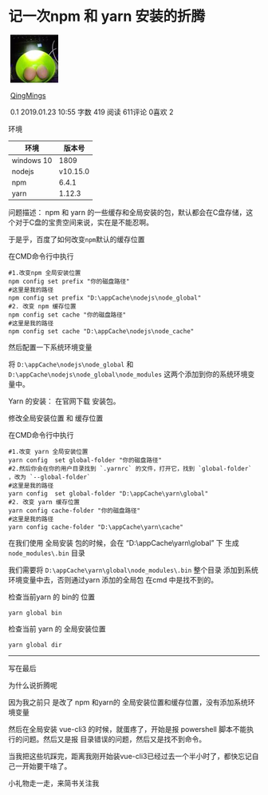 # 记一次npm 和 yarn 安装的折腾

​             ![96](assets/a83dec29-99c6-498d-ad3c-faa4fe6f3508.jpg) 

​             [QingMings](https://www.jianshu.com/u/e7977ea5130d)                          

​                                                    0.1                                                 2019.01.23 10:55               字数 419             阅读 611评论 0喜欢 2

环境

| 环境       | 版本号   |
| ---------- | -------- |
| windows 10 | 1809     |
| nodejs     | v10.15.0 |
| npm        | 6.4.1    |
| yarn       | 1.12.3   |

问题描述： npm 和  yarn 的一些缓存和全局安装的包，默认都会在C盘存储，这个对于C盘的宝贵空间来说，实在是不能忍啊。

于是乎，百度了如何改变`npm`默认的缓存位置

在CMD命令行中执行

```
#1.改变npm 全局安装位置
npm config set prefix "你的磁盘路径"
#这里是我的路径
npm config set prefix "D:\appCache\nodejs\node_global"
#2. 改变 npm 缓存位置
npm config set cache "你的磁盘路径"
#这里是我的路径
npm config set cache "D:\appCache\nodejs\node_cache"
```

然后配置一下系统环境变量

将 `D:\appCache\nodejs\node_global` 和 `D:\appCache\nodejs\node_global\node_modules` 这两个添加到你的系统环境变量中。

Yarn 的安装： 在官网下载 安装包。

修改全局安装位置 和 缓存位置

在CMD命令行中执行

```
#1.改变 yarn 全局安装位置
yarn config  set global-folder "你的磁盘路径"
#2.然后你会在你的用户目录找到 `.yarnrc` 的文件，打开它，找到 `global-folder` ，改为 `--global-folder`
#这里是我的路径
yarn config  set global-folder "D:\appCache\yarn\global"
#2. 改变 yarn 缓存位置
yarn config cache-folder "你的磁盘路径"
#这里是我的路径
yarn config cache-folder "D:\appCache\yarn\cache"
```

在我们使用 全局安装 包的时候，会在 “D:\appCache\yarn\global” 下 生成 `node_modules\.bin` 目录

我们需要将 `D:\appCache\yarn\global\node_modules\.bin` 整个目录 添加到系统环境变量中去，否则通过yarn 添加的全局包 在cmd 中是找不到的。

检查当前yarn 的 bin的 位置

```
yarn global bin
```

检查当前 yarn 的 全局安装位置

```
yarn global dir
```

------

写在最后

为什么说折腾呢

因为我之前只 是改了 npm 和yarn的 全局安装位置和缓存位置，没有添加系统环境变量

然后在全局安装 vue-cli3 的时候，就蛋疼了，开始是报 powershell 脚本不能执行的问题。然后又是报 目录错误的问题，然后又是找不到命令。

当我把这些坑踩完，距离我刚开始装vue-cli3已经过去一个半小时了，都快忘记自己一开始要干啥了。

小礼物走一走，来简书关注我